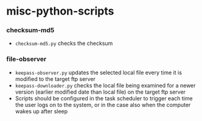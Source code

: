 # misc-python-scripts
### checksum-md5
- <code>checksum-md5.py</code> checks the checksum</br>

### file-observer
- <code>keepass-observer.py</code> updates the selected local file every time it is modified to the target ftp server</br>
- <code>keepass-downloader.py</code> checks the local file being examined for a newer version (earlier modified date than local file) on the target ftp server
- Scripts should be configured in the task scheduler to trigger each time the user logs on to the system, or in the case also when the computer wakes up after sleep

